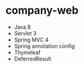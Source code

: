 # company-web

- Java 8
- Servlet 3
- Spring MVC 4
- Spring annotation config
- Thymeleaf
- DeferredResult
